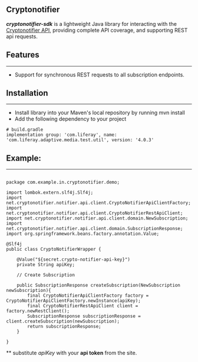 Cryptonotifier
---

**_cryptonotifier-sdk_** is a lightweight Java library for interacting with the [Cryptonotifier API](https://www.cryptonotifier.net), providing complete API coverage, and supporting REST api requests.

Features
---
---

- Support for synchronous REST requests to all subscription endpoints.

Installation
---
---

- Install library into your Maven's local repository by running mvn install
- Add the following dependency to your project


```
# build.gradle
implementation group: 'com.liferay', name: 'com.liferay.adaptive.media.test.util', version: '4.0.3'
```

Example: 
---
---



```

package com.example.in.cryptonotifier.demo;

import lombok.extern.slf4j.Slf4j;
import net.cryptonotifier.notifier.api.client.CryptoNotifierApiClientFactory;
import net.cryptonotifier.notifier.api.client.CryptoNotifierRestApiClient;
import net.cryptonotifier.notifier.api.client.domain.NewSubscription;
import net.cryptonotifier.notifier.api.client.domain.SubscriptionResponse;
import org.springframework.beans.factory.annotation.Value;

@Slf4j
public class CryptoNotifierWrapper {

    @Value("${secret.crypto-notifier-api-key}")
    private String apiKey;
    
    // Create Subscription 
    
    public SubscriptionResponse createSubscription(NewSubscription newSubscription){
        final CryptoNotifierApiClientFactory factory = CryptoNotifierApiClientFactory.newInstance(apiKey);
        final CryptoNotifierRestApiClient client = factory.newRestClient();
        SubscriptionResponse subscriptionResponse = client.createSubscription(newSubscription);
        return subscriptionResponse;
    }
    
}
```


** substitute _apiKey_ with your **api token** from the site.

